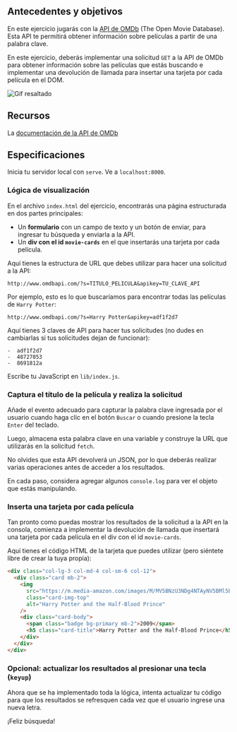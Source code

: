 ## Antecedentes y objetivos

En este ejercicio jugarás con la [API de OMDb](https://www.omdbapi.com/) (The Open Movie Database).
Esta API te permitirá obtener información sobre películas a partir de una palabra clave.

En este ejercicio, deberás implementar una solicitud `GET` a la API de OMDb para obtener información sobre las películas que estás buscando e implementar una devolución de llamada para insertar una tarjeta por cada película en el DOM.

![Gif resaltado](https://raw.githubusercontent.com/lewagon/fullstack-images/master/frontend/ajax-search.gif)

## Recursos

La [documentación de la API de OMDb](https://www.omdbapi.com/)

## Especificaciones

Inicia tu servidor local con `serve`. Ve a `localhost:8000`.

### Lógica de visualización

En el archivo `index.html` del ejercicio, encontrarás una página estructurada en dos partes principales:

- Un **formulario** con un campo de texto y un botón de enviar, para ingresar tu búsqueda y enviarla a la API.
- Un **div con el id `movie-cards`** en el que insertarás una tarjeta por cada película.

Aquí tienes la estructura de URL que debes utilizar para hacer una solicitud a la API:

```
http://www.omdbapi.com/?s=TITULO_PELICULA&apikey=TU_CLAVE_API
```

Por ejemplo, esto es lo que buscaríamos para encontrar todas las películas de `Harry Potter`:

```
http://www.omdbapi.com/?s=Harry Potter&apikey=adf1f2d7
```

Aquí tienes 3 claves de API para hacer tus solicitudes (no dudes en cambiarlas si tus solicitudes dejan de funcionar):

```
-  adf1f2d7
-  48727053
-  8691812a
```

Escribe tu JavaScript en `lib/index.js`.

### Captura el título de la película y realiza la solicitud

Añade el evento adecuado para capturar la palabra clave ingresada por el usuario cuando haga clic en el botón `Buscar` o cuando presione la tecla `Enter` del teclado.

Luego, almacena esta palabra clave en una variable y construye la URL que utilizarás en la solicitud `fetch`.

No olvides que esta API devolverá un JSON, por lo que deberás realizar varias operaciones antes de acceder a los resultados.

En cada paso, considera agregar algunos `console.log` para ver el objeto que estás manipulando.

### Inserta una tarjeta por cada película

Tan pronto como puedas mostrar los resultados de la solicitud a la API en la consola, comienza a implementar la devolución de llamada que insertará una tarjeta por cada película en el div con el id `movie-cards`.

Aquí tienes el código HTML de la tarjeta que puedes utilizar (pero siéntete libre de crear la tuya propia):

```html
<div class="col-lg-3 col-md-4 col-sm-6 col-12">
  <div class="card mb-2">
    <img
      src="https://m.media-amazon.com/images/M/MV5BNzU3NDg4NTAyNV5BMl5BanBnXkFtZTcwOTg2ODg1Mg@@._V1_SX300.jpg"
      class="card-img-top"
      alt="Harry Potter and the Half-Blood Prince"
    />
    <div class="card-body">
      <span class="badge bg-primary mb-2">2009</span>
      <h5 class="card-title">Harry Potter and the Half-Blood Prince</h5>
    </div>
  </div>
</div>
```

### Opcional: actualizar los resultados al presionar una tecla (`keyup`)

Ahora que se ha implementado toda la lógica, intenta actualizar tu código para que los resultados se refresquen cada vez que el usuario ingrese una nueva letra.

¡Feliz búsqueda!
